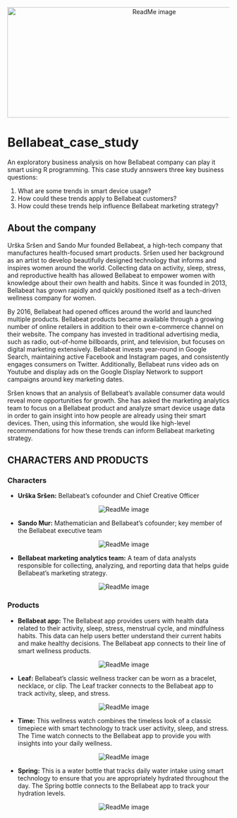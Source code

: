 <p align="center"><img src="https://encrypted-tbn0.gstatic.com/images?q=tbn:ANd9GcQP_f-wODvht5AUojP5IdnkFBUk4BXnLFZ9pw&s" alt="ReadMe image" height="250" width="650" /></p>

# Bellabeat_case_study
An exploratory business analysis on how Bellabeat company can play it smart using R programming. 
This case study annswers three key business questions:
1. What are some trends in smart device usage? 
2. How could these trends apply to Bellabeat customers? 
3. How could these trends help influence Bellabeat marketing strategy?

## About the company
Urška Sršen and Sando Mur founded Bellabeat, a high-tech company that manufactures health-focused smart products. Sršen used her background as an artist to develop beautifully designed technology that informs and inspires women around the world. Collecting data on activity, sleep, stress, and reproductive health has allowed Bellabeat to empower women with knowledge about their own health and habits. Since it was founded in 2013, Bellabeat has grown rapidly and quickly positioned itself as a tech-driven wellness company for women.

By 2016, Bellabeat had opened offices around the world and launched multiple products. Bellabeat products became available through a growing number of online retailers in addition to their own e-commerce channel on their website. The company has invested in traditional advertising media, such as radio, out-of-home billboards, print, and television, but focuses on digital marketing extensively. Bellabeat invests year-round in Google Search, maintaining active Facebook and Instagram pages, and consistently engages consumers on Twitter. Additionally, Bellabeat runs video ads on Youtube and display ads on the Google Display Network to support campaigns around key marketing dates.

Sršen knows that an analysis of Bellabeat’s available consumer data would reveal more opportunities for growth. She has asked the marketing analytics team to focus on a Bellabeat product and analyze smart device usage data in order to gain insight into how people are already using their smart devices. Then, using this information, she would like high-level recommendations for how these trends can inform Bellabeat marketing strategy.

## CHARACTERS AND PRODUCTS
### Characters

- **Urška Sršen:**
  Bellabeat’s cofounder and Chief Creative Officer
  
  <p align="center"><img src="https://bellabeat.com/wp-content/uploads/2020/11/urska-srsen-co-founder-and-bellabeat-coo.jpg" alt="ReadMe image" /></p>


- **Sando Mur:**
  Mathematician and Bellabeat’s cofounder; key member of the Bellabeat executive team

  <p align="center"><img src="https://hr.bloombergadria.com/data/images/2023-10-12/44154_sandro-mur_f.png" alt="ReadMe image" /></p>


- **Bellabeat marketing analytics team:**
  A team of data analysts responsible for collecting, analyzing, and reporting data that helps guide Bellabeat’s marketing strategy.

  <p align="center"><img src="https://imageio.forbes.com/specials-images/imageserve/6453ca7bf8a3c5db599c02ff//960x0.jpg?height=474&width=711&fit=bounds" alt="ReadMe image" /></p>

### Products

- **Bellabeat app:** 
  The Bellabeat app provides users with health data related to their activity, sleep, stress, menstrual cycle, and mindfulness habits. This data can help users better understand their current habits and make healthy decisions. The Bellabeat app connects to their line of smart wellness products.
  
  <p align="center"><img src="https://www.mindtecstore.com/media/image/product/3175/sm/bellabeat-ivy-einzigartiges-modisches-fitness-armband-speziell-fuer-frauen-entwickelt.jpg" alt="ReadMe image" /></p>


- **Leaf:**
  Bellabeat’s classic wellness tracker can be worn as a bracelet, necklace, or clip. The Leaf tracker connects to the Bellabeat app to track activity, sleep, and stress.

  <p align="center"><img src="https://encrypted-tbn0.gstatic.com/images?q=tbn:ANd9GcQtUafMLfgd6sFm3vrvEkO3IRmqvYv_palTsA&s" alt="ReadMe image" /></p>


- **Time:**
  This wellness watch combines the timeless look of a classic timepiece with smart technology to track user activity, sleep, and stress. The Time watch connects to the Bellabeat app to provide you with insights into your daily wellness.

  <p align="center"><img src="https://bellabeat.com/wp-content/uploads/2022/04/HT-10TM-SL-011-1.jpg" alt="ReadMe image" /></p>


- **Spring:**
  This is a water bottle that tracks daily water intake using smart technology to ensure that you are appropriately hydrated throughout the day. The Spring bottle connects to the Bellabeat app to track your hydration levels.

  <p align="center"><img src="https://i.ytimg.com/vi/oGFdVanGxQY/hq720.jpg?sqp=-oaymwEhCK4FEIIDSFryq4qpAxMIARUAAAAAGAElAADIQj0AgKJD&rs=AOn4CLALsa-sBuLjwz2gsaPgGCXOjpMeVw" alt="ReadMe image" /></p>
